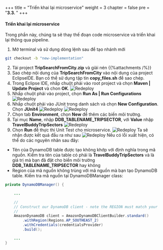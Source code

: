 +++
title = "Triển khai lại microservice"
weight = 3
chapter = false
pre = "<b>3.3. </b>"
+++

#### Triển khai lại microservice

Trong phần này, chúng ta sẽ thay thế đoạn code microservice và triển khai lại thông qua pipeline.
1. Mở terminal và sử dụng dòng lệnh sau để tạo nhánh mới
```bash
git checkout -b "new-implementation"
```
2. Tải project **TripSearchFromCity.zip** và giải nén
{{%attachments /%}}
3. Sao chép nội dung của **TripSearchFromCity** vào nội dung của project EclipseIDE.
Bạn có thể sử dụng tập tin **copy_files.sh** để sao chép.
4. Trong Eclipse IDE, nhấp chuột phải vào root project và chọn **Maven | Update Project** và chon **OK**.
![Redeploy](../../../images/3/5.png?width=90pc)
5. Nhấp chuột phải vào project, chọn **Run As | Run Configurations**
![Redeploy](../../../images/3/6.png?width=90pc)
6. Nhấp chuột phải vào JUnit trong danh sách và chọn **New Configuration**. Chọn **JUnit4**
![Redeploy](../../../images/3/7.png?width=90pc)
![Redeploy](../../../images/3/8.png?width=90pc)
7. Chọn tab **Environment**, chọn **New** để thêm các biến môi trường.
8. Tại mục **Name**, nhập **DDB_TABLENAME_TRIPSECTOR**, với **Value** nhập **TravelBuddyTripSectors**
![Redeploy](../../../images/3/9.png?width=90pc)
9.  Chọn **Run** để thực thi Unit Test cho microservice.
![Redeploy](../../../images/3/10.png?width=90pc)
Ta sẽ nhận được kết quả đầu ra như sau
![Redeploy](../../../images/3/11.png?width=90pc)
Nếu có lỗi xuất hiện, có thể do các nguyên nhân sau đây:
- Tên của DynamoDB table được tạo không khớp với định nghĩa trong mã nguồn. Kiểm tra tên của table có phải là **TravelBuddyTripSectors** và là giá trị mà bạn đã đặt cho biến môi trường **DDB_TABLENAME_TRIPSECTOR** hay không
- Region của mã nguồn không trùng với mã nguồn mà bạn tạo DynamoDB table. Kiểm tra mã nguồn tại DynamoDBManager class:
```java
private DynamoDBManager() {

    ...

    //
    // Construct our DynamoDB client - note the REGION must match your lab region
    //
    AmazonDynamoDB client = AmazonDynamoDBClientBuilder.standard()
        .withRegion(Regions.AP_SOUTHEAST_2)
        .withCredentials(credentialsProvider)
        .build();

    ...
}
```